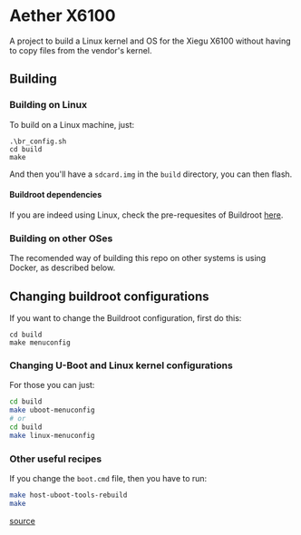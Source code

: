 # Aether X6100

A project to build a Linux kernel and OS for the Xiegu X6100 without having to
copy files from the vendor's kernel.

## Building

### Building on Linux

To build on a Linux machine, just:

```shell
.\br_config.sh
cd build
make
```

And then you'll have a `sdcard.img` in the `build` directory, you can then
flash.

#### Buildroot dependencies

If you are indeed using Linux, check the pre-requesites of Buildroot
[here](https://buildroot.org/downloads/manual/manual.html#requirement).

### Building on other OSes

The recomended way of building this repo on other systems is using Docker, as
described below.

## Changing buildroot configurations

If you want to change the Buildroot configuration, first do this:

```shell
cd build
make menuconfig
```

### Changing U-Boot and Linux kernel configurations

For those you can just:

```sh
cd build
make uboot-menuconfig
# or
cd build
make linux-menuconfig
```

### Other useful recipes

If you change the `boot.cmd` file, then you have to run:

```sh
make host-uboot-tools-rebuild
make
```

[source](https://stackoverflow.com/questions/66116553/boot-scr-rebuild-in-buildroot)

